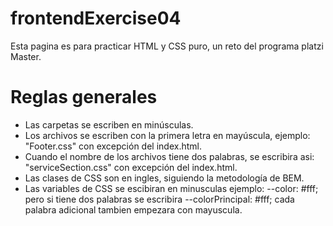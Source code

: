 # frontendExercise04

Esta pagina es para practicar HTML y CSS puro, un reto del programa platzi Master.

# Reglas generales

- Las carpetas se escriben en minúsculas.
- Los archivos se escriben con la primera letra en mayúscula, ejemplo: "Footer.css" con excepción del index.html.
- Cuando el nombre de los archivos tiene dos palabras, se escribira asi: "serviceSection.css" con excepción del index.html.
- Las clases de CSS son en ingles, siguiendo la metodología de BEM.
- Las variables de CSS se escibiran en minusculas ejemplo: --color: #fff; pero si tiene dos palabras se escribira --colorPrincipal: #fff; cada palabra adicional tambien empezara con mayuscula.